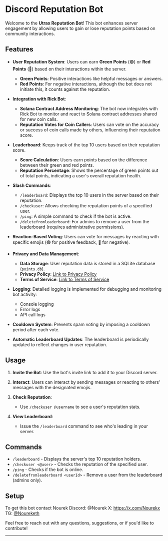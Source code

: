 # Discord Reputation Bot

Welcome to the **Utrax Reputation Bot**! This bot enhances server engagement by allowing users to gain or lose reputation points based on community interactions.

## Features

- **User Reputation System**: Users can earn **Green Points** (🟢) or **Red Points** (🔴) based on their interactions within the server.
  - **Green Points**: Positive interactions like helpful messages or answers.
  - **Red Points**: For negative interactions, although the bot does not initiate this, it counts against the reputation.

- **Integration with Rick Bot**:
  - **Solana Contract Address Monitoring**: The bot now integrates with Rick Bot to monitor and react to Solana contract addresses shared for new coin calls.
  - **Reputation Votes for Coin Callers**: Users can vote on the accuracy or success of coin calls made by others, influencing their reputation score.

- **Leaderboard**: Keeps track of the top 10 users based on their reputation score. 
  - **Score Calculation**: Users earn points based on the difference between their green and red points.
  - **Reputation Percentage**: Shows the percentage of green points out of total points, indicating a user's overall reputation health.

- **Slash Commands**:
  - `/leaderboard`: Displays the top 10 users in the server based on their reputation.
  - `/checkuser`: Allows checking the reputation points of a specified user.
  - `/ping`: A simple command to check if the bot is active.
  - `/deletefromleaderboard`: For admins to remove a user from the leaderboard (requires administrative permissions).

- **Reaction-Based Voting**: Users can vote for messages by reacting with specific emojis (🟢 for positive feedback, 🔴 for negative).

- **Privacy and Data Management**:
  - **Data Storage**: User reputation data is stored in a SQLite database (`points.db`).
  - **Privacy Policy**: [Link to Privacy Policy](#)
  - **Terms of Service**: [Link to Terms of Service](#)
  
- **Logging**: Detailed logging is implemented for debugging and monitoring bot activity:
  - Console logging
  - Error logs
  - API call logs

- **Cooldown System**: Prevents spam voting by imposing a cooldown period after each vote.

- **Automatic Leaderboard Updates**: The leaderboard is periodically updated to reflect changes in user reputation.

## Usage

1. **Invite the Bot**: Use the bot's invite link to add it to your Discord server.

2. **Interact**: Users can interact by sending messages or reacting to others' messages with the designated emojis.

3. **Check Reputation**:
   - Use `/checkuser @username` to see a user's reputation stats.

4. **View Leaderboard**:
   - Issue the `/leaderboard` command to see who's leading in your server.

## Commands

- `/leaderboard` - Displays the server's top 10 reputation holders.
- `/checkuser <@user>` - Checks the reputation of the specified user.
- `/ping` - Checks if the bot is online.
- `/deletefromleaderboard <userId>` - Remove a user from the leaderboard (admins only).

## Setup

To get this bot contact Nourek
Discord: @Nourek
X: https://x.com/Nourekx 
TG: [@Noureketh](https://t.me/noureketh)


Feel free to reach out with any questions, suggestions, or if you'd like to contribute!

---
